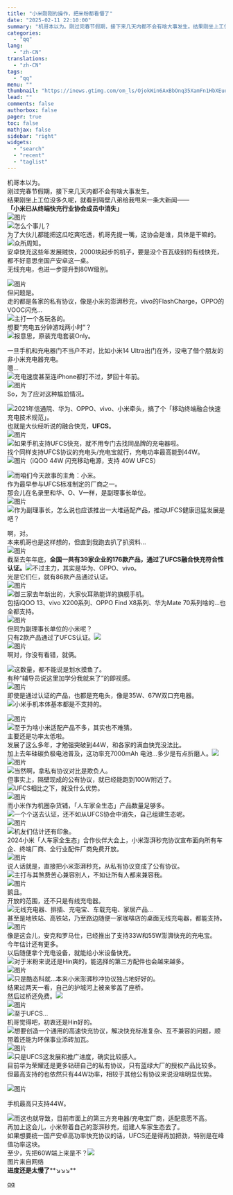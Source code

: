 ```yaml
---
title: "小米刚刚的操作，把米粉都看懵了"
date: "2025-02-11 22:10:00"
summary: "机哥本以为。刚过完春节假期，接下来几天内都不会有啥大事发生。结果刚坐上工位没多久呢，就看到隔壁八弟给..."
categories:
  - "qq"
lang:
  - "zh-CN"
translations:
  - "zh-CN"
tags:
  - "qq"
menu: ""
thumbnail: "https://inews.gtimg.com/om_ls/OjokWin6AxBbOnq35XamFn1HbXEuqCoiH10d7leXjQhdIAA_640360/0"
lead: ""
comments: false
authorbox: false
pager: true
toc: false
mathjax: false
sidebar: "right"
widgets:
  - "search"
  - "recent"
  - "taglist"
---
```


机哥本以为。  
刚过完春节假期，接下来几天内都不会有啥大事发生。  
结果刚坐上工位没多久呢，就看到隔壁八弟给我甩来一条大新闻——  
**「小米已从终端快充行业协会成员中消失」**  
![图片](https://inews.gtimg.com/news_bt/OZ-wjSW0D5zpxVzO4UMq9gRHuamB2B9r50L5RV_iazy3AAA/641)  
![](https://inews.gtimg.com/news_bt/OYNQo8V3ak_y3NUZsEiiuNHElp6cntbZYJwGttpb_gD7UAA/641)怎么个事儿？  
为了大伙儿都能把这瓜吃爽吃透，机哥先提一嘴，这协会是谁，具体是干嘛的。  
![](https://inews.gtimg.com/news_bt/OxRRePYP2Hw5rIzpN6mheNNRzaHAhrSZPFKOYoEE1ywcwAA/641)众所周知。  
安卓快充这些年发展贼快，2000块起步的机子，要是没个百瓦级别的有线快充，都不好意思坐国产安卓这一桌。  
无线充电，也进一步提升到80W级别。  
  
![图片](https://inews.gtimg.com/news_bt/O07085KixQDfVJsqmGuPtR41Sqd4lXljXX-XbEQXKe8K4AA/641)  
但问题是。  
走的都是各家的私有协议，像是小米的澎湃秒充，vivo的FlashCharge，OPPO的VOOC闪充…  
![](https://inews.gtimg.com/news_bt/O7aXPTncxstX3K4CJhbYFJZZsLSTSUg7uurI4W-kT4Z74AA/641)主打一个各玩各的。  
想要“充电五分钟游戏两小时”？  
![](https://inews.gtimg.com/news_bt/OeKVDyAL8gnjouUq23Uj713jjbfBpFBI4WblDaRYeVGPkAA/641)报意思，原装充电套装Only。  
  
一旦手机和充电器门不当户不对，比如小米14 Ultra出门在外，没电了借个朋友的非小米充电器充电。  
嗯…  
![](https://inews.gtimg.com/news_bt/O7OdUHbAv5qTGOXpyaDn9_eBMk0Ks1vgGGjy8-VU1z4RcAA/641)充电速度甚至连iPhone都打不过，梦回十年前。  
![图片](https://inews.gtimg.com/news_bt/OZIXjrTVOJxeMvLoAAdy8UeqrbI4ooSgIH_2ke6w-qkA4AA/641)  
So，为了应对这种尴尬情况。  
  
![](https://inews.gtimg.com/news_bt/Ox7pP2vU1coq3zA08OGYprB50F3fBlNj-lkwwu30bhetwAA/641)2021年信通院、华为、OPPO、vivo、小米牵头，搞了个「移动终端融合快速充电技术规范」。  
也就是大伙经听说的融合快充，**UFCS**。  
![图片](https://inews.gtimg.com/news_bt/OxV6mlB8OpjRNa73lBiMo2qabQ-sZPFUC-Oj59h8LgB3wAA/641)  
![](https://inews.gtimg.com/news_bt/OZD5hUsfJXBOPvYi0rQJQAS_e2eczYR6vE1Lp0XECadIEAA/641)如果手机支持UFCS快充，就不用专门去找同品牌的充电器啦。  
找个同样支持UFCS协议的充电头/充电宝就行，充电功率最高能到44W。  
![图片](https://inews.gtimg.com/news_bt/OJ2TTf3j5jp3XcJ6qF6-Znd--bw9i1gCfIWjIU2qnTW-UAA/641)（iQOO 44W 闪充移动电源，支持 40W UFCS）  
  
![](https://inews.gtimg.com/news_bt/OUYqiT_4_-ykF--t6wlmi-XEKH9GfUdoK63C6k4h89V3sAA/641)而咱们今天故事的主角：小米。  
作为最早参与UFCS标准制定的厂商之一。  
那会儿在名录里和华、O、V一样，是副理事长单位。  
![图片](https://inews.gtimg.com/news_bt/OaSA3JOD3aefIZWPkySt8BpzRqNLmP8l1WOD5_lobRgVwAA/641)  
![](https://inews.gtimg.com/news_bt/OlqPSFwayyxg9hNm25pZM2-vUOc5FJc-jxwPiOduH_h1MAA/641)作为副理事长，怎么说也应该推出一大堆适配产品，推动UFCS健康迅猛发展是吧？  
  
啊，对。  
本来机哥也是这样想的，但直到我跑去扒了扒资料…  
![图片](https://inews.gtimg.com/news_bt/OIbVscfwjVD3Dm5DhvT11Xdn2Y-_gi5va36h79KBxtUm0AA/641)  
截至去年年底，**全国一共有39家企业的176款产品，通过了UFCS融合快充符合性认证。**![](https://inews.gtimg.com/news_bt/OhB_v38nLftRH0svCVwIzNBxFZEMRws-woVPzmHbgGyL4AA/641)不过主力，其实是华为、OPPO、vivo。  
光是它们仨，就有86款产品通过认证。  
![图片](https://inews.gtimg.com/news_bt/OFQKekAdckn-lXL1SqPGTjf7xtzydnZro3lm2-19BYmaEAA/641)  
![](https://inews.gtimg.com/news_bt/OexKiD7NZUCeLlKYcUvjKP8VOWcbOpZNMflH0StbdPHYwAA/641)御三家去年新出的，大家伙耳熟能详的旗舰手机。  
包括iQOO 13、vivo X200系列、OPPO Find X8系列、华为Mate 70系列啥的…也全都支持。  
![图片](https://inews.gtimg.com/news_bt/O59pvzNPfE79SpXVHpquffUQ3aqZCr9L5ihJ9XANob-wMAA/641)  
但同为副理事长单位的小米呢？  
只有2款产品通过了UFCS认证。![](https://inews.gtimg.com/news_bt/Otwimu7ehhwEKPuREQEAvOMP0Q_CpQvUzLFSLb1GGmpS8AA/641)  
![图片](https://inews.gtimg.com/news_bt/Ozmpbtdvd1YK3a0Nn0qJs24NEGuHSpk_fM_l_wLrCfYyIAA/641)  
啊对，你没有看错，就俩。  
  
![](https://inews.gtimg.com/news_bt/OL_EuwdMjkG9cEyID38eDJnHW5aRRFM9wFFv54jearbIkAA/641)这数量，都不能说是划水摸鱼了。  
有种“辅导员说这里加学分我就来了”的即视感。  
![图片](https://inews.gtimg.com/news_bt/OyeVEMvyLo6VU2rFsjdFaIYvz46uumZAr-0LkIKxgegjsAA/641)  
即使是通过认证的产品，也都是充电头，像是35W、67W双口充电器。  
![](https://inews.gtimg.com/news_bt/OfuWM9wjEyyjnXLFLWmdEqVPy7hLMcKkKTFEggl9day0QAA/641)小米手机本体基本都是不支持的。  
  
![图片](https://inews.gtimg.com/news_bt/OU_chbzgBiLDe6KR7CprWgOvpP7mki4LK8BOlCrjjCWUYAA/641)  
![](https://inews.gtimg.com/news_bt/OepXEwCckF-tOfe_8OyxRC4-kbHn8lAEAY6vUeSAslH0cAA/641)至于为啥小米适配产品不多，其实也不难猜。  
主要还是功率太低啦。  
发展了这么多年，才勉强突破到44W，和各家的满血快充没法比。  
加上去年硅碳负极电池普及，这功率充7000mAh 电池…多少是有点折磨人。![](https://inews.gtimg.com/news_bt/OjE03d-Prx2ThmZZ-jnECkPElejXKxFmC1T8c_iqmHYg8AA/641)  
![图片](https://inews.gtimg.com/news_bt/O6lC6h1cNSWV6s0ZUCNh_VSvvANaMBaFekRb2f4AvlCdAAA/641)  
![](https://inews.gtimg.com/news_bt/O1w6GphTYUa28SXcLiR22-nAHG_udrWqmYWHfWdWXmBTgAA/641)当然啊，拿私有协议对比是欺负人。  
但事实上，隔壁现成的公有协议，就已经能跑到100W附近了。  
![](https://inews.gtimg.com/news_bt/O_N937oaU67PifphXJSc4S5rYhEJHwec9lWC3VZ1y8aS0AA/641)UFCS相比之下，就没什么优势。  
![图片](https://inews.gtimg.com/news_bt/OUypoUJbR-j3LnqCILAczTUdMU3_2EsHNAPTG8qbphdekAA/641)  
而小米作为机圈杂货铺，「人车家全生态」产品数量足够多。  
![](https://inews.gtimg.com/news_bt/O3JAVgZYqOs795isXU5g_JtPeow-LIts77Lur0x_8_WF4AA/641)一个个送去认证，还不如从UFCS协会中消失，自己组建生态呢。  
![图片](https://inews.gtimg.com/news_bt/Otdp4nihH-QZ2VoaYAhpD0GfjzZFgnwD09lguxYUUh2SoAA/641)  
![](https://inews.gtimg.com/news_bt/OTnwTMQTAy3FnNVy_IsPzbul2SjAwAPWr7BFQDwF5cQkMAA/641)机友们估计还有印象。  
2024小米「人车家全生态」合作伙伴大会上，小米澎湃秒充协议宣布面向所有车企、终端厂商、全行业配件厂商免费开放。  
![图片](https://inews.gtimg.com/news_bt/OpBcVwL7CPDZgHnSHsqL48Qf6WDosCX3V_LcjCyxxJlIsAA/641)  
说人话就是，直接把小米澎湃秒充，从私有协议变成了公有协议。  
![](https://inews.gtimg.com/news_bt/OA6-DDnUt2udhvG-wn2dPmpAwgx67x8hV2mRmOVFD4YzkAA/641)主打与其煞费苦心兼容别人，不如让所有人都来兼容我。  
![图片](https://inews.gtimg.com/news_bt/OYmUl402U6gKQECQcJ0cIWbad3QhnVRxyfNXeBthlGgqMAA/641)  
鹅且。  
开放的范围，还不只是有线充电器。  
![](https://inews.gtimg.com/news_bt/OopPjIB7G0b3vHd1ucPrU9QSO8D1s2qnnajZL-jgaHHUUAA/641)无线充电器、排插、充电宝、车载充电、家居产品…  
甚至是地铁站、高铁站，乃至路边随便一家咖啡店的桌面无线充电器，都能支持。  
![图片](https://inews.gtimg.com/news_bt/Oxf-m5gw1JjZSBigrxBPPXzuSF5AmV2-kFGyJZ-LXR97AAA/641)  
像是这会儿，安克和罗马仕，已经推出了支持33W和55W澎湃快充的充电宝。  
今年估计还有更多。  
以后随便拿个充电设备，就能给小米设备快充。  
![](https://inews.gtimg.com/news_bt/OcqT4yoryfe7Ml1gGD45NWQa9kOkByCNTA3fltQD33u8QAA/641)对于米粉来说还是Hin爽的，能选择的第三方配件也会越来越多。  
![图片](https://inews.gtimg.com/news_bt/Of_cd-4q5tnvD29PXxGxrQH-34uhIfmw6RDpu9iPXhgf4AA/641)  
![](https://inews.gtimg.com/news_bt/OmHlvkPOoR2ZZIXM1KcRktegLhVCLs5mHT3abV5_CD1oYAA/641)只是酷态科就…本来小米澎湃秒冲协议独占地好好的。  
结果过两天一看，自己的护城河上被亲爹盖了座桥。  
然后过桥还免费。![](https://inews.gtimg.com/news_bt/ONP9qEgOMXwjccUgnAV6QQvz161KwzDFE5y5WNEY5bc5sAA/641)  
![图片](https://inews.gtimg.com/news_bt/On4c4u5YQN3-vTtu83ZTaOYts3GLJZ3HXl4ZWCc1QhnwUAA/641)  
![](https://inews.gtimg.com/news_bt/OWcCcDVNEkdRI-4o5-kP4bA14X1AcYL4CBv9vZmhDosBIAA/641)至于UFCS…  
机哥觉得吧，初衷还是Hin好的。  
![](https://inews.gtimg.com/news_bt/OVEVR0z8QZzUEUBLOOPdpRZt19xmuRm4mr5dLZ2ojZOXoAA/641)想要创造一个通用的高速快充协议，解决快充标准复杂、互不兼容的问题，顺带着还能为环保事业添砖加瓦。  
![图片](https://inews.gtimg.com/news_bt/OqgepvPqD3FReaPl7nm3WxTKIhygM9IaavmkvaaEeniUMAA/641)  
![](https://inews.gtimg.com/news_bt/O4vHiaJ38PAO8fHBs_p7B0JQ7tjSfMpG5sHTXITJzx9zcAA/641)只是UFCS这发展和推广进度，确实比较感人。  
目前华为荣耀还是更多钻研自己的私有协议，只有蓝绿大厂的授权产品比较多。  
但最高支持的也依然只有44W功率，相较于其他公有协议来说没啥明显优势。  

![图片](https://inews.gtimg.com/news_bt/ONOGy7itSuKW26V2nhkiwBMaZU6SKtAw17zVVlXPJ8sGgAA/641)

  
手机最高只支持44W。  
  
![](https://inews.gtimg.com/news_bt/OaFH2CrvYVsv52jLRlN8pEnmPLWrlFBnlGy9lbaukBAuAAA/641)而这也就导致，目前市面上的第三方充电器/充电宝厂商，适配意愿不高。  
再加上这会儿，小米带着自己的澎湃秒充，组建人车家生态去了。  
如果想要统一国产安卓高功率快充协议的话，UFCS还是得再加把劲，特别是在峰值功率这块。  
至少，先把60W端上来是不？![](https://inews.gtimg.com/news_bt/OHII5olVSf0DCxpWDE5fNzZbJJL0m_aBss1kS3pJ6Ut1IAA/641)  
图片来自网络  
**进度还是太慢了****↘↘↘**

[qq](https://new.qq.com/rain/a/20250211A08T0900)
